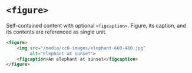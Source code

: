 # `<figure>`

Self-contained content with optional `<figcaption>`. Figure, its caption, and its contents are referenced as single unit.

```html
<figure>
    <img src="/media/cc0-images/elephant-660-480.jpg"
         alt="Elephant at sunset">
    <figcaption>An elephant at sunset</figcaption>
</figure>
```

